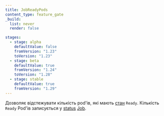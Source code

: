 ```yaml
---
title: JobReadyPods
content_type: feature_gate
_build:
  list: never
  render: false

stages:
  - stage: alpha 
    defaultValue: false
    fromVersion: "1.23"
    toVersion: "1.23"
  - stage: beta
    defaultValue: true
    fromVersion: "1.24"  
    toVersion: "1.28" 
  - stage: stable
    defaultValue: true
    fromVersion: "1.29"  
---
```

Дозволяє відстежувати кількість pod'ів, які мають [стан](/docs/concepts/workloads/pods/pod-lifecycle/#pod-conditions) `Ready`. Кількість `Ready` Pod'ів записується у [status](/docs/reference/kubernetes-api/workload-resources/job-v1/#JobStatus) [Job](/docs/concepts/workloads/controllers/job).
